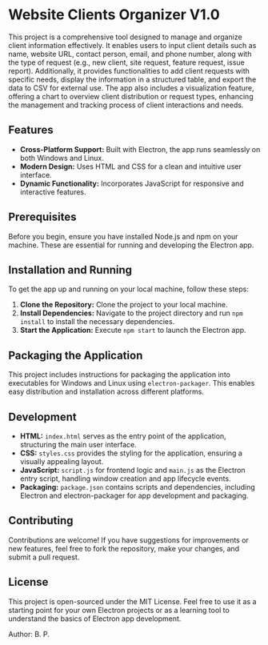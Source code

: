 # Website Clients Organizer V1.0

This project is a comprehensive tool designed to manage and organize client information effectively. It enables users to input client details such as name, website URL, contact person, email, and phone number, along with the type of request (e.g., new client, site request, feature request, issue report). Additionally, it provides functionalities to add client requests with specific needs, display the information in a structured table, and export the data to CSV for external use. The app also includes a visualization feature, offering a chart to overview client distribution or request types, enhancing the management and tracking process of client interactions and needs.

## Features

- **Cross-Platform Support:** Built with Electron, the app runs seamlessly on both Windows and Linux.
- **Modern Design:** Uses HTML and CSS for a clean and intuitive user interface.
- **Dynamic Functionality:** Incorporates JavaScript for responsive and interactive features.

## Prerequisites

Before you begin, ensure you have installed Node.js and npm on your machine. These are essential for running and developing the Electron app.

## Installation and Running

To get the app up and running on your local machine, follow these steps:

1. **Clone the Repository:** Clone the project to your local machine.
2. **Install Dependencies:** Navigate to the project directory and run `npm install` to install the necessary dependencies.
3. **Start the Application:** Execute `npm start` to launch the Electron app.

## Packaging the Application

This project includes instructions for packaging the application into executables for Windows and Linux using `electron-packager`. This enables easy distribution and installation across different platforms.

## Development

- **HTML:** `index.html` serves as the entry point of the application, structuring the main user interface.
- **CSS:** `styles.css` provides the styling for the application, ensuring a visually appealing layout.
- **JavaScript:** `script.js` for frontend logic and `main.js` as the Electron entry script, handling window creation and app lifecycle events.
- **Packaging:** `package.json` contains scripts and dependencies, including Electron and electron-packager for app development and packaging.

## Contributing

Contributions are welcome! If you have suggestions for improvements or new features, feel free to fork the repository, make your changes, and submit a pull request.

## License

This project is open-sourced under the MIT License. Feel free to use it as a starting point for your own Electron projects or as a learning tool to understand the basics of Electron app development.

Author: B. P.